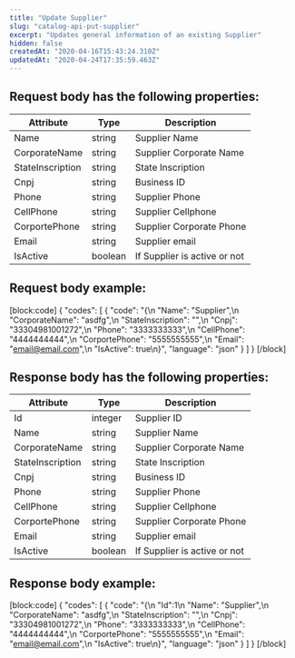 ```yaml
---
title: "Update Supplier"
slug: "catalog-api-put-supplier"
excerpt: "Updates general information of an existing Supplier"
hidden: false
createdAt: "2020-04-16T15:43:24.310Z"
updatedAt: "2020-04-24T17:35:59.463Z"
---
```

## Request body has the following properties:

| Attribute        | Type    | Description                  |
| ---------------- | ------- | ---------------------------- |
| Name             | string  | Supplier Name                |
| CorporateName    | string  | Supplier Corporate Name      |
| StateInscription | string  | State Inscription            |
| Cnpj             | string  | Business ID                  |
| Phone            | string  | Supplier Phone               |
| CellPhone        | string  | Supplier Cellphone           |
| CorportePhone    | string  | Supplier Corporate Phone     |
| Email            | string  | Supplier email               |
| IsActive         | boolean | If Supplier is active or not |

## Request body example:
[block:code]
{
  "codes": [
    {
      "code": "{\n    \"Name\": \"Supplier\",\n    \"CorporateName\": \"asdfg\",\n    \"StateInscription\": \"\",\n    \"Cnpj\": \"33304981001272\",\n    \"Phone\": \"3333333333\",\n    \"CellPhone\": \"4444444444\",\n    \"CorportePhone\": \"5555555555\",\n    \"Email\": \"email@email.com\",\n    \"IsActive\": true\n}",
      "language": "json"
    }
  ]
}
[/block]
## Response body has the following properties:

| Attribute        | Type    | Description                  |
| ---------------- | ------- | ---------------------------- |
| Id               | integer | Supplier ID                  |
| Name             | string  | Supplier Name                |
| CorporateName    | string  | Supplier Corporate Name      |
| StateInscription | string  | State Inscription            |
| Cnpj             | string  | Business ID                  |
| Phone            | string  | Supplier Phone               |
| CellPhone        | string  | Supplier Cellphone           |
| CorportePhone    | string  | Supplier Corporate Phone     |
| Email            | string  | Supplier email               |
| IsActive         | boolean | If Supplier is active or not |

## Response body example:
[block:code]
{
  "codes": [
    {
      "code": "{\n    \"Id\":1\n    \"Name\": \"Supplier\",\n    \"CorporateName\": \"asdfg\",\n    \"StateInscription\": \"\",\n    \"Cnpj\": \"33304981001272\",\n    \"Phone\": \"3333333333\",\n    \"CellPhone\": \"4444444444\",\n    \"CorportePhone\": \"5555555555\",\n    \"Email\": \"email@email.com\",\n    \"IsActive\": true\n}",
      "language": "json"
    }
  ]
}
[/block]